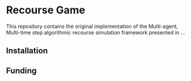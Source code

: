 # Recourse Game

This repository contains the original implementation of the Multi-agent,
Multi-time step algorithmic recourse simulation framework presented in ...

## Installation

## Funding
